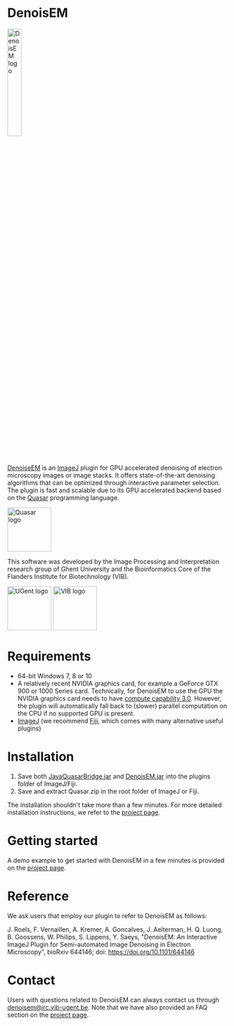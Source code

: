 # DenoisEM
<img src="https://github.com/vibbits/EMDenoising/blob/master/src/main/resources/be/vib/imagej/images/logo.png" alt="DenoisEM logo" width="25%"/>

[DenoiseEM](https://bioimagingcore.be/DenoisEM/) is an [ImageJ](https://imagej.nih.gov/ij/index.html) plugin for GPU accelerated denoising of electron microscopy images or image stacks. It offers state-of-the-art denoising algorithms that can be optimized through interactive parameter selection. The plugin is fast and scalable due to its GPU accelerated backend based on the [Quasar](https://gepura.io/) programming language. 

<a href="https://gepura.io/" target="_blank"><img src="https://github.com/vibbits/EMDenoising/blob/master/src/main/resources/be/vib/imagej/images/QUASAR_logo_FINAL_S_crop_h75_transp.png" alt="Quasar logo" height="100"/></a>

This software was developed by the Image Processing and Interpretation research group of Ghent University and the Bioinformatics Core of the Flanders Institute for Biotechnology (VIB).

<a href="https://www.ugent.be" target="_blank"><img src="https://github.com/vibbits/EMDenoising/blob/master/src/main/resources/be/vib/imagej/images/ugent.png" alt="UGent logo" height="100"/></a>
<a href="http://www.vib.be" target="_blank"><img src="https://github.com/vibbits/EMDenoising/blob/master/src/main/resources/be/vib/imagej/images/vib.png" alt="VIB logo" height="100"/></a>

# Requirements
- 64-bit Windows 7, 8 or 10
- A relatively recent NVIDIA graphics card, for example a GeForce GTX 900 or 1000 Series card. Technically, for DenoisEM to use the GPU the NVIDIA graphics card needs to have [compute capability 3.0](https://en.wikipedia.org/wiki/CUDA#GPUs_supported). However, the plugin will automatically fall back to (slower) parallel computation on the CPU if no supported GPU is present. 
- [ImageJ](https://imagej.nih.gov/ij/index.html) (we recommend [Fiji](https://fiji.sc/), which comes with many alternative useful plugins)

# Installation
1. Save both [JavaQuasarBridge.jar](http://bioimagingcore.be/DenoisEM/bin/JavaQuasarBridge.jar) and [DenoisEM.jar](http://bioimagingcore.be/DenoisEM/bin/DenoisEM.jar) into the plugins folder of ImageJ/Fiji. 
2. Save and extract Quasar.zip in the root folder of ImageJ or Fiji.

The installation shouldn't take more than a few minutes. For more detailed installation instructions, we refer to the [project page](http://bioimagingcore.be/DenoisEM/installation.html). 

# Getting started
A demo example to get started with DenoisEM in a few minutes is provided on the [project page](http://bioimagingcore.be/DenoisEM/getting-started.html). 

# Reference
We ask users that employ our plugin to refer to DenoisEM as follows:

J. Roels, F. Vernaillen, A. Kremer, A. Goncalves, J. Aelterman, H. Q. Luong, B. Goossens, W. Philips, S. Lippens, Y. Saeys, "DenoisEM: An Interactive ImageJ Plugin for Semi-automated Image Denoising in Electron Microscopy", bioRxiv 644146; doi: https://doi.org/10.1101/644146

# Contact
Users with questions related to DenoisEM can always contact us through denoisem@irc.vib-ugent.be. Note that we have also provided an FAQ section on the [project page](http://bioimagingcore.be/DenoisEM/faq.html). 
